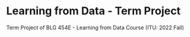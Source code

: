 # Learning from Data - Term Project
Term Project of BLG 454E - Learning from Data Course (ITU: 2022 Fall)
